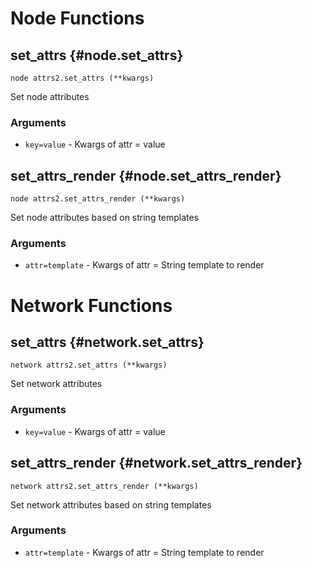 # Node Functions
## set_attrs {#node.set_attrs}
```sig
node attrs2.set_attrs (**kwargs)
```

Set node attributes

### Arguments
- `key=value` - Kwargs of attr = value
## set_attrs_render {#node.set_attrs_render}
```sig
node attrs2.set_attrs_render (**kwargs)
```

Set node attributes based on string templates

### Arguments
- `attr=template` - Kwargs of attr = String template to render
# Network Functions
## set_attrs {#network.set_attrs}
```sig
network attrs2.set_attrs (**kwargs)
```

Set network attributes

### Arguments
- `key=value` - Kwargs of attr = value
## set_attrs_render {#network.set_attrs_render}
```sig
network attrs2.set_attrs_render (**kwargs)
```

Set network attributes based on string templates

### Arguments
- `attr=template` - Kwargs of attr = String template to render
